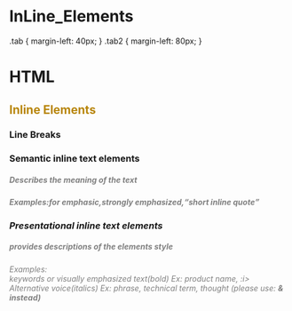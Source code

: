 # InLine_Elements
.tab { margin-left: 40px; }
.tab2 { margin-left: 80px; }
<!DOCTYPE html>
  <body>
    <h1><b>HTML</b></h1>
    <h2 style="color:darkgoldenrod;">Inline Elements</h2>
    <h3 class="tab"><in>Line Breaks <br /></h3>
    <h3 class="tab">Semantic inline text elements</h3>
    <h5 style="color:grey;" class="tab2">Describes the meaning of the text</h5>
    <h5 style="color:grey;" class="tab2">Examples:<em>for emphasic,<strong>strongly emphasized,<q>short inline quote</h5>
    <h3 class="tab">Presentational inline text elements</h3>
    <h5 style="color:grey;" class="tab2">provides descriptions of the elements style</h5>
    <h6 style="color:grey;" class="tab2">Examples: <br> keywords or visually emphasized text(bold) Ex: product name, :i> Alternative voice(italics) Ex: phrase, technical term, thought (please use: <Strong> & <em> instead)</h6>
  </body>
</html>
